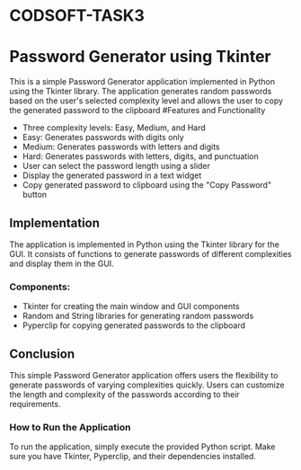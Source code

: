 # CODSOFT-TASK3
# Password Generator using Tkinter

This is a simple Password Generator application implemented in Python using the Tkinter library. The application generates random passwords based on the user's selected complexity level and allows the user to copy the generated password to the clipboard
#Features and Functionality

- Three complexity levels: Easy, Medium, and Hard
- Easy: Generates passwords with digits only
- Medium: Generates passwords with letters and digits
- Hard: Generates passwords with letters, digits, and punctuation
- User can select the password length using a slider
- Display the generated password in a text widget
- Copy generated password to clipboard using the "Copy Password" button

## Implementation

The application is implemented in Python using the Tkinter library for the GUI. It consists of functions to generate passwords of different complexities and display them in the GUI.

### Components:
- Tkinter for creating the main window and GUI components
- Random and String libraries for generating random passwords
- Pyperclip for copying generated passwords to the clipboard

## Conclusion

This simple Password Generator application offers users the flexibility to generate passwords of varying complexities quickly. Users can customize the length and complexity of the passwords according to their requirements.

### How to Run the Application
To run the application, simply execute the provided Python script. Make sure you have Tkinter, Pyperclip, and their dependencies installed.

